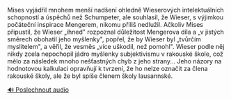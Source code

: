 
Mises vyjádřil mnohem menší nadšení ohledně Wieserových intelektuálních schopností a úspěchů než Schumpeter, ale souhlasil, že Wieser, s výjimkou počáteční inspirace Mengerem, nikomu příliš nedlužil. Ačkoliv Mises připustil, že Wieser „ihned" rozpoznal důležitost Mengerova díla a „v jistých směrech obohatil jeho myšlenky", popřel, že by Wieser byl „tvůrčím myslitelem", a věřil, že vesměs „více uškodil, než pomohl". Wieser podle něj nikdy zcela nepochopil jádro myšlenky subjektivismu v rakouské škole, což mělo za následek mnoho nešťastných chyb z jeho strany... Jeho názory na hodnotovou kalkulaci opravňují k tvrzení, že ho nelze označit za člena rakouské školy, ale že byl spíše členem školy lausannské.

[🔊 Poslechnout audio](/data/7-paragraphs/audio/chapter_174/para_002-Mises-vyjdil-mnohem-men-naden-ohledn-Wieser.mp3)

